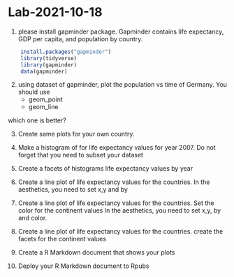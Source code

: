 # Lab-2021-10-18


1. please install gapminder package. Gapminder contains life expectancy, GDP per capita, and population by country.


```R
    install.packages("gapminder")
    library(tidyverse)
    library(gapminder)
    data(gapminder)
```



2. using dataset of gapminder, plot the population vs time of Germany.
You should use 
	- geom_point 
	- geom_line 

which one is better?

 
3. Create same plots for your own country.

4. Make a histogram of for life expectancy values for year 2007.
Do not forget that you need to subset your dataset 

5. Create a facets of histograms life expectancy  values by year


6. Create a line plot of life expectancy values for the countries.
In the aesthetics, you need to set x,y and by

7. Create a line plot of life expectancy values  for the countries.
Set the color for the continent values
In the aesthetics, you need to set x,y, by and color.

8. Create a line plot of life expectancy values  for the countries.
create the facets for the continent values

9. Create a R Markdown document that shows your plots

10. Deploy your R Markdown document to Rpubs

